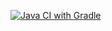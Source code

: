 [![Java CI with Gradle](https://github.com/Paspy95/DZ19/actions/workflows/gradle.yml/badge.svg)](https://github.com/Paspy95/DZ19/actions/workflows/gradle.yml)